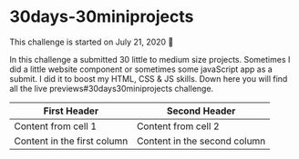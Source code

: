 # 30days-30miniprojects

This challenge is started on July 21, 2020 📅


In this challenge a submitted 30 little to medium size projects. Sometimes I did a little website component or sometimes some javaScript app as a submit. I did it to boost my HTML, CSS & JS skills. Down here you will find all the live previews#30days30miniprojects challenge.


First Header | Second Header
------------ | -------------
Content from cell 1 | Content from cell 2
Content in the first column | Content in the second column
